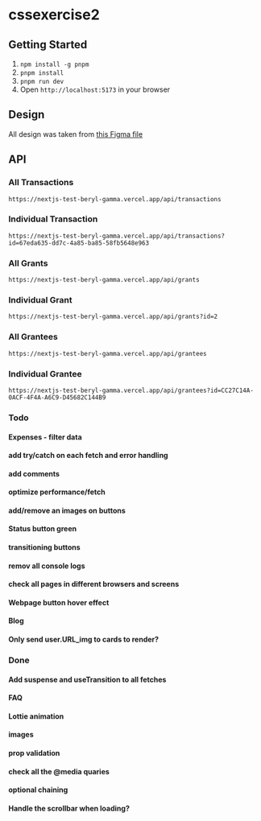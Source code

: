 # cssexercise2

## Getting Started

1. `npm install -g pnpm`
1. `pnpm install`
1. `pnpm run dev`
1. Open `http://localhost:5173` in your browser

## Design

All design was taken from [this Figma file](https://www.figma.com/design/eWP1AMJzYWDDTbxzkSu4Bg/dYdX-Grants?node-id=2352-27386&node-type=frame&t=3Vl1AzANGAishmmk-0)

## API

### All Transactions

`https://nextjs-test-beryl-gamma.vercel.app/api/transactions`

### Individual Transaction

`https://nextjs-test-beryl-gamma.vercel.app/api/transactions?id=67eda635-dd7c-4a85-ba85-58fb5648e963`

### All Grants

`https://nextjs-test-beryl-gamma.vercel.app/api/grants`

### Individual Grant

`https://nextjs-test-beryl-gamma.vercel.app/api/grants?id=2`

### All Grantees

`https://nextjs-test-beryl-gamma.vercel.app/api/grantees`

### Individual Grantee

`https://nextjs-test-beryl-gamma.vercel.app/api/grantees?id=CC27C14A-0ACF-4F4A-A6C9-D45682C144B9`

####

### Todo

#### Expenses - filter data

#### add try/catch on each fetch and error handling

#### add comments

#### optimize performance/fetch

#### add/remove an images on buttons

#### Status button green

#### transitioning buttons

#### remov all console logs

#### check all pages in different browsers and screens

#### Webpage button hover effect

#### Blog

#### Only send user.URL_img to cards to render?

### Done

#### Add suspense and useTransition to all fetches

#### FAQ

#### Lottie animation

#### images

#### prop validation

#### check all the @media quaries

#### optional chaining

#### Handle the scrollbar when loading?
